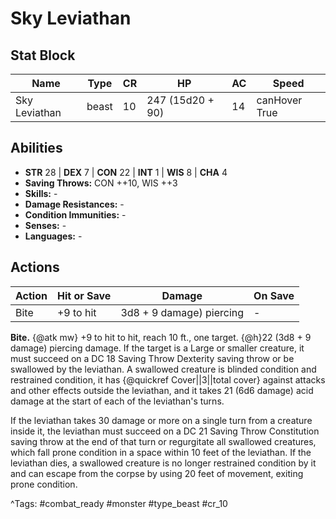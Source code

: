 # Sky Leviathan

## Stat Block

| Name | Type | CR | HP | AC | Speed |
|------|------|----|----|----|-------|
| Sky Leviathan | beast | 10 | 247 (15d20 + 90) | 14 | canHover True |

## Abilities

- **STR** 28 | **DEX** 7 | **CON** 22 | **INT** 1 | **WIS** 8 | **CHA** 4
- **Saving Throws:** CON ++10, WIS ++3  
- **Skills:** -  
- **Damage Resistances:** -  
- **Condition Immunities:** -  
- **Senses:** -  
- **Languages:** -


## Actions

| Action | Hit or Save | Damage | On Save |
|--------|--------------|--------|----------|
| Bite | +9 to hit | 3d8 + 9 damage) piercing | - |

**Bite.** {@atk mw} +9 to hit to hit, reach 10 ft., one target. {@h}22 (3d8 + 9 damage) piercing damage. If the target is a Large or smaller creature, it must succeed on a DC 18 Saving Throw Dexterity saving throw or be swallowed by the leviathan. A swallowed creature is blinded condition and restrained condition, it has {@quickref Cover||3||total cover} against attacks and other effects outside the leviathan, and it takes 21 (6d6 damage) acid damage at the start of each of the leviathan's turns.

If the leviathan takes 30 damage or more on a single turn from a creature inside it, the leviathan must succeed on a DC 21 Saving Throw Constitution saving throw at the end of that turn or regurgitate all swallowed creatures, which fall prone condition in a space within 10 feet of the leviathan. If the leviathan dies, a swallowed creature is no longer restrained condition by it and can escape from the corpse by using 20 feet of movement, exiting prone condition.


^Tags: #combat_ready #monster #type_beast #cr_10